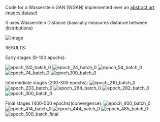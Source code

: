 Code for a Wasserstein GAN (WGAN) implemented over an [abstract art images dataset](https://www.kaggle.com/datasets/bryanb/abstract-art-gallery) 

It uses Wasserstein Distance (basically measures distance between distributions)

![image](https://github.com/user-attachments/assets/455a2008-17d5-4395-ab64-2fbde7d65322)


RESULTS:

Early stages (0-100 epochs):

![epoch_100_batch_0](https://github.com/user-attachments/assets/707f4fb5-179d-4c10-9d2d-e6bdbc5f1099)
![epoch_24_batch_0](https://github.com/user-attachments/assets/bba64e72-d276-417d-b243-d40a62f6cc7d)
![epoch_54_batch_0](https://github.com/user-attachments/assets/d4f57b20-7df3-4484-b35b-27183ce4b68b)
![epoch_74_batch_0](https://github.com/user-attachments/assets/f03b1cfd-bf30-42fd-96e8-faa920e3c228)
![epoch_100_batch_0](https://github.com/user-attachments/assets/2c3c5d43-06cc-4dea-889f-2102efa23bf8)



Intermediate stages (200-300 epochs):
![epoch_210_batch_0](https://github.com/user-attachments/assets/18f42df3-fd4b-4150-aac5-4764416fdc66)
![epoch_233_batch_0](https://github.com/user-attachments/assets/dbd148dd-f5dc-4b50-b9ec-4235c2c0aa26)
![epoch_264_batch_0](https://github.com/user-attachments/assets/598ac8d5-e561-468f-a20b-ee782c4ff463)
![epoch_282_batch_0](https://github.com/user-attachments/assets/6cfb22fe-bb9e-40a4-af00-005c83bc9c02)
![epoch_300_batch_0](https://github.com/user-attachments/assets/3961b005-a8d6-49ee-ab07-cfaa330d36d7)



Final stages (400-500 epochs)(convergence):
![epoch_400_batch_0](https://github.com/user-attachments/assets/c8d84186-dd50-4c10-997c-e6b31325b968)
![epoch_414_batch_0](https://github.com/user-attachments/assets/9c16071f-1809-4bf0-9441-a3568e08a885)
![epoch_444_batch_0](https://github.com/user-attachments/assets/0642308e-52e1-4079-bc02-eb258579b18e)
![epoch_485_batch_0](https://github.com/user-attachments/assets/a57c393e-f3dc-4a55-ac60-07adde23d13b)
![epoch_500_batch_final](https://github.com/user-attachments/assets/f9f279a3-72c4-44b5-87c8-9aa63984d9ec)




